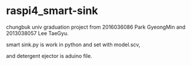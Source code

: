# raspi4_smart-sink

chungbuk univ graduation project from 2016036086 Park GyeongMin and 2013038057 Lee TaeGyu.

smart sink.py is work in python and set with model.scv,

and detergent ejector is aduino file.
